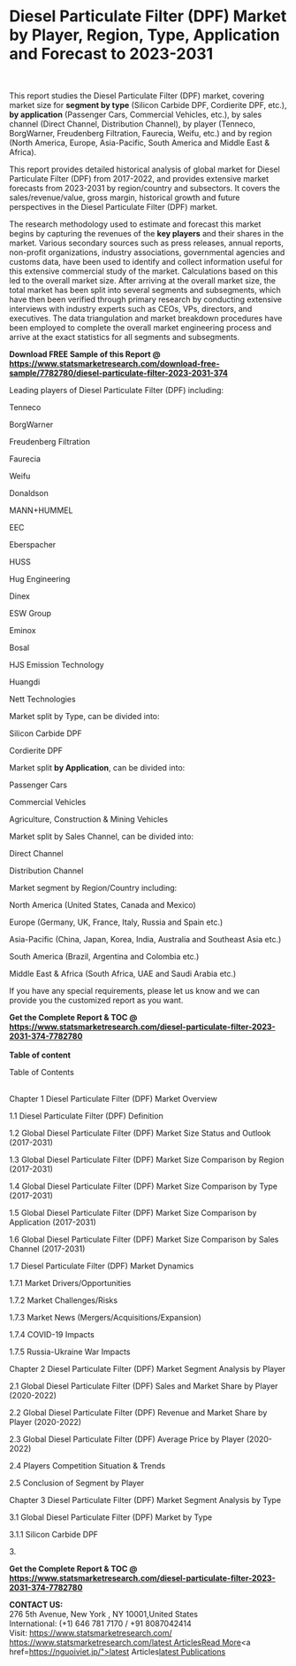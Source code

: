 <h1>Diesel Particulate Filter (DPF) Market by Player, Region, Type, Application and Forecast to 2023-2031</h1><br/><p>This report studies the Diesel Particulate Filter (DPF) market, covering market size for <strong>segment by type</strong> (Silicon Carbide DPF, Cordierite DPF, etc.), <strong>by application</strong> (Passenger Cars, Commercial Vehicles, etc.), by sales channel (Direct Channel, Distribution Channel), by player (Tenneco, BorgWarner, Freudenberg Filtration, Faurecia, Weifu, etc.) and by region (North America, Europe, Asia-Pacific, South America and Middle East & Africa).</p><p>This report provides detailed historical analysis of global market for Diesel Particulate Filter (DPF) from 2017-2022, and provides extensive market forecasts from 2023-2031 by region/country and subsectors. It covers the sales/revenue/value, gross margin, historical growth and future perspectives in the Diesel Particulate Filter (DPF) market.</p><p>The research methodology used to estimate and forecast this market begins by capturing the revenues of the <strong>key players</strong> and their shares in the market. Various secondary sources such as press releases, annual reports, non-profit organizations, industry associations, governmental agencies and customs data, have been used to identify and collect information useful for this extensive commercial study of the market. Calculations based on this led to the overall market size. After arriving at the overall market size, the total market has been split into several segments and subsegments, which have then been verified through primary research by conducting extensive interviews with industry experts such as CEOs, VPs, directors, and executives. The data triangulation and market breakdown procedures have been employed to complete the overall market engineering process and arrive at the exact statistics for all segments and subsegments.</p><p><strong>Download FREE Sample of this Report @ <a href="https://www.statsmarketresearch.com/download-free-sample/7782780/diesel-particulate-filter-2023-2031-374">https://www.statsmarketresearch.com/download-free-sample/7782780/diesel-particulate-filter-2023-2031-374</a></strong></p><p>Leading players of Diesel Particulate Filter (DPF) including:</p><p>Tenneco</p><p>BorgWarner</p><p>Freudenberg Filtration</p><p>Faurecia</p><p>Weifu</p><p>Donaldson</p><p>MANN+HUMMEL</p><p>EEC</p><p>Eberspacher</p><p>HUSS</p><p>Hug Engineering</p><p>Dinex</p><p>ESW Group</p><p>Eminox</p><p>Bosal</p><p>HJS Emission Technology</p><p>Huangdi</p><p>Nett Technologies</p><p>Market split by Type, can be divided into:</p><p>Silicon Carbide DPF</p><p>Cordierite DPF</p><p>Market split <strong>by Application</strong>, can be divided into:</p><p>Passenger Cars</p><p>Commercial Vehicles</p><p>Agriculture, Construction & Mining Vehicles</p><p>Market split by Sales Channel, can be divided into:</p><p>Direct Channel</p><p>Distribution Channel</p><p>Market segment by Region/Country including:</p><p>North America (United States, Canada and Mexico)</p><p>Europe (Germany, UK, France, Italy, Russia and Spain etc.)</p><p>Asia-Pacific (China, Japan, Korea, India, Australia and Southeast Asia etc.)</p><p>South America (Brazil, Argentina and Colombia etc.)</p><p>Middle East & Africa (South Africa, UAE and Saudi Arabia etc.)</p><p>If you have any special requirements, please let us know and we can provide you the customized report as you want.</p><div><b>Get the Complete Report & TOC @ <a href="https://www.statsmarketresearch.com/diesel-particulate-filter-2023-2031-374-7782780">https://www.statsmarketresearch.com/diesel-particulate-filter-2023-2031-374-7782780</a></b></div><br><b>Table of content</b><p>Table of Contents<br />
 
 <br />
 
 Chapter 1 Diesel Particulate Filter (DPF) Market Overview<br />
 
  1.1 Diesel Particulate Filter (DPF) Definition<br />
 
  1.2 Global Diesel Particulate Filter (DPF) Market Size Status and Outlook (2017-2031)<br />
 
  1.3 Global Diesel Particulate Filter (DPF) Market Size Comparison by Region (2017-2031)<br />
 
  1.4 Global Diesel Particulate Filter (DPF) Market Size Comparison by Type (2017-2031)<br />
 
  1.5 Global Diesel Particulate Filter (DPF) Market Size Comparison by Application (2017-2031)<br />
 
  1.6 Global Diesel Particulate Filter (DPF) Market Size Comparison by Sales Channel (2017-2031)<br />
 
  1.7 Diesel Particulate Filter (DPF) Market Dynamics<br />
 
  1.7.1 Market Drivers/Opportunities<br />
 
  1.7.2 Market Challenges/Risks<br />
 
  1.7.3 Market News (Mergers/Acquisitions/Expansion)<br />
 
  1.7.4 COVID-19 Impacts<br />
 
  1.7.5 Russia-Ukraine War Impacts<br />
 
 Chapter 2 Diesel Particulate Filter (DPF) Market Segment Analysis by Player<br />
 
  2.1 Global Diesel Particulate Filter (DPF) Sales and Market Share by Player (2020-2022)<br />
 
  2.2 Global Diesel Particulate Filter (DPF) Revenue and Market Share by Player (2020-2022)<br />
 
  2.3 Global Diesel Particulate Filter (DPF) Average Price by Player (2020-2022)<br />
 
  2.4 Players Competition Situation & Trends<br />
 
  2.5 Conclusion of Segment by Player<br />
 
 Chapter 3 Diesel Particulate Filter (DPF) Market Segment Analysis by Type<br />
 
  3.1 Global Diesel Particulate Filter (DPF) Market by Type<br />
 
  3.1.1 Silicon Carbide DPF<br />
 
  3.<br><div><b>Get the Complete Report & TOC @ <a href="https://www.statsmarketresearch.com/diesel-particulate-filter-2023-2031-374-7782780">https://www.statsmarketresearch.com/diesel-particulate-filter-2023-2031-374-7782780</a></b></div></p> <b>CONTACT US:</b><br>276 5th Avenue, New York , NY 10001,United States<br>International: (+1) 646 781 7170 / +91 8087042414<br>Visit: <a href="https://www.statsmarketresearch.com/">https://www.statsmarketresearch.com/</a><br><a href="https://gyeongbokgung.com">https://www.statsmarketresearch.com/</a><a href="https://hallyeomaritime.com">latest Articles</a><a href="https://jingwansa.com">Read More</a><a href=https://nguoiviet.jp/">latest Articles</a><a href="https://www.intelmarketresearch.com/">latest Publications</a>